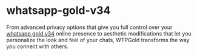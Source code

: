 # whatsapp-gold-v34
From advanced privacy options that give you full control over your [whatsapp gold v34](https://wtpgold.com/) online presence to aesthetic modifications that let you personalize the look and feel of your chats, WTPGold transforms the way you connect with others.
